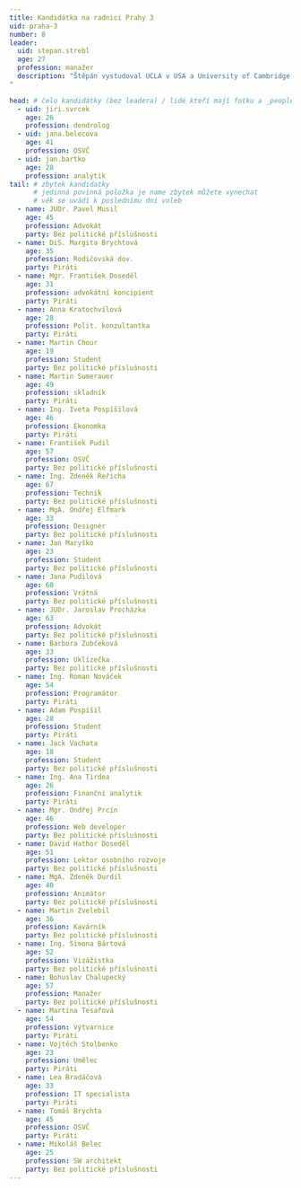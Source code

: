 ```yaml
---
title: Kandidátka na radnici Prahy 3
uid: praha-3
number: 8
leader: 
  uid: stepan.strebl
  age: 27
  profession: manažer
  description: "Štěpán vystudoval UCLA v USA a University of Cambridge ve Velké Británii. Před Piráty pracoval jako konzultant v mezinárodní poradenské společnosti. Je zodpovědný za úspěch Pirátů ve volbách, který úspěšně předpovídal již dlouho před volbami. Postavil silný realizační tým a nadesignoval a zrealizoval většinu klíčových prvků pirátské kampaně, včetně volebního autobusu nebo videa Nejdůležitější je odvaha začít.
"

head: # čelo kandidátky (bez leadera) / lidé kteří mají fotku a _people/jmeno.md
  - uid: jiri.svrcek
    age: 26
    profession: dendrolog
  - uid: jana.belecova
    age: 41
    profession: OSVČ
  - uid: jan.bartko
    age: 28
    profession: analytik
tail: # zbytek kandidatky
      # jedinná povinná položka je name zbytek můžete vynechat
      # věk se uvádí k poslednímu dni voleb
  - name: JUDr. Pavel Musil
    age: 45 
    profession: Advokát
    party: Bez politické příslušnosti
  - name: DiS. Margita Brychtová
    age: 35 
    profession: Rodičovská dov.
    party: Piráti
  - name: Mgr. František Doseděl
    age: 31
    profession: advokátní koncipient
    party: Piráti
  - name: Anna Kratochvílová
    age: 28 
    profession: Polit. konzultantka 
    party: Piráti
  - name: Martin Chour
    age: 19 
    profession: Student
    party: Bez politické příslušnosti
  - name: Martin Sumerauer
    age: 49 
    profession: skladník
    party: Piráti
  - name: Ing. Iveta Pospíšilová
    age: 46 
    profession: Ekonomka
    party: Piráti
  - name: František Pudil
    age: 57 
    profession: OSVČ
    party: Bez politické příslušnosti
  - name: Ing. Zdeněk Řeřicha
    age: 67 
    profession: Technik
    party: Bez politické příslušnosti
  - name: MgA. Ondřej Elfmark
    age: 33 
    profession: Designér
    party: Bez politické příslušnosti
  - name: Jan Maryško
    age: 23 
    profession: Student
    party: Bez politické příslušnosti
  - name: Jana Pudilová
    age: 60 
    profession: Vrátná
    party: Bez politické příslušnosti
  - name: JUDr. Jaroslav Procházka
    age: 63 
    profession: Advokát
    party: Bez politické příslušnosti
  - name: Barbora Zubčeková
    age: 33 
    profession: Uklízečka
    party: Bez politické příslušnosti
  - name: Ing. Roman Nováček
    age: 54 
    profession: Programátor
    party: Piráti
  - name: Adam Pospíšil
    age: 28
    profession: Student
    party: Piráti
  - name: Jack Vachata
    age: 18 
    profession: Student
    party: Bez politické příslušnosti
  - name: Ing. Ana Tirdea
    age: 26
    profession: Finanční analytik
    party: Piráti
  - name: Mgr. Ondřej Prcín
    age: 46 
    profession: Web developer
    party: Bez politické příslušnosti
  - name: David Hathor Doseděl
    age: 51 
    profession: Lektor osobního rozvoje
    party: Bez politické příslušnosti
  - name: MgA. Zdeněk Durdil
    age: 40 
    profession: Animátor
    party: Bez politické příslušnosti
  - name: Martin Zvelebil
    age: 36 
    profession: Kavárník
    party: Bez politické příslušnosti
  - name: Ing. Simona Bártová
    age: 52 
    profession: Vizážistka
    party: Bez politické příslušnosti
  - name: Bohuslav Chalupecký
    age: 57 
    profession: Manažer
    party: Bez politické příslušnosti
  - name: Martina Tesařová
    age: 54 
    profession: Výtvarnice
    party: Piráti
  - name: Vojtěch Stolbenko
    age: 23
    profession: Umělec
    party: Piráti
  - name: Lea Bradáčová
    age: 33
    profession: IT specialista
    party: Piráti
  - name: Tomáš Brychta
    age: 45
    profession: OSVČ
    party: Piráti
  - name: Mikoláš Belec
    age: 25 
    profession: SW architekt
    party: Bez politické příslušnosti 
---
```


